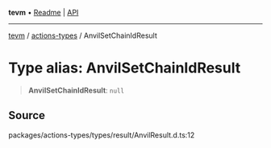 **tevm** • [Readme](../../README.md) \| [API](../../modules.md)

***

[tevm](../../README.md) / [actions-types](../README.md) / AnvilSetChainIdResult

# Type alias: AnvilSetChainIdResult

> **AnvilSetChainIdResult**: `null`

## Source

packages/actions-types/types/result/AnvilResult.d.ts:12
